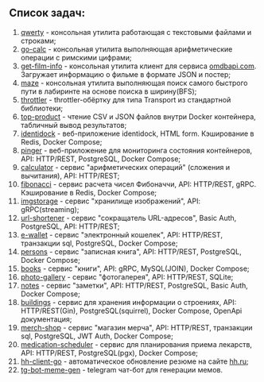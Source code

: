 ## Список задач:

1. [qwerty](./qwerty) - консольная утилита работающая с текстовыми файлами и строками;
2. [go-calc](./go-calc) - консольная утилита выполняющая арифметические операции с римскими цифрами;
3. [get-film-info](./get-film-info) - консольная утилита клиент для сервиса [omdbapi.com](http://www.omdbapi.com/). Загружает информацию о фильме в формате JSON и постер;
4. [maze](./maze) - консольная утилита выполняющая поиск самого быстрого пути в лабиринте на основе поиска в ширину(BFS);
5. [throttler](./throttler) - throttler-обёртку для типа Transport из стандартной библиотеки;
6. [top-product](./top-product) - чтение CSV и JSON файлов внутри Docker контейнера, табличный вывод результатов;
7. [identidock](./identidock) -  веб-приложение identidock, HTML form. Кэширование в Redis, Docker Compose;
8. [pinger](./pinger) - веб-приложение для мониторинга состояния контейнеров, API: HTTP/REST, PostgreSQL, Docker Compose;
9. [calculator](./calculator) - сервис "арифметических операций" (сложения и вычитания), API: HTTP/REST;
10. [fibonacci](./fibonacci) - сервис расчета чисел Фибоначчи, API: HTTP/REST, gRPC. Кэширование в Redis, Docker Compose;
11. [imgstorage](./imgstorage) - сервис "хранилище изображений", API: gRPC(streaming);
12. [url-shortener](./url-shortener) - сервис "сокращатель URL-адресов", Basic Auth, PostgreSQL, API: HTTP/REST;
13. [e-wallet](./e-wallet) - сервис "электронный кошелек", API: HTTP/REST, транзакции sql, PostgreSQL, Docker Compose;
14. [persons](./persons) - сервис "записная книга", API: HTTP/REST, PostgreSQL, Docker Compose;
15. [books](./books) - сервис "книги", API: gRPC, MySQL(JOIN), Docker Compose;
16. [photo-gallery](./photo-gallery) - сервис "фотогалерея", API: HTTP/REST, SQLite;
17. [notes](./notes) - сервис "заметки", API: HTTP/REST, PostgreSQL, Basic Auth, Docker Compose;
18. [buildings](./buildings) - сервис для хранения информации о строениях, API: HTTP/REST(Gin), PostgreSQL(squirrel), Docker Compose, OpenApi документация;
19. [merch-shop](./merch-shop) - сервис "магазин мерча", API: HTTP/REST, транзакции sql, PostgreSQL, JWT Auth, Docker Compose;
20. [medication-scheduler](./medication-scheduler) - сервис для планирования приема лекарств, API: HTTP/REST, PostgreSQL(pgx), Docker Compose;
21. [hh-client-go](./hh-client-go) - автоматическое обновление резюме на сайте [hh.ru](https://hh.ru/);
22. [tg-bot-meme-gen](./tg-bot-meme-gen) - telegram чат-бот для генерации мемов.
